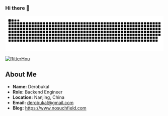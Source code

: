### Hi there 👋

<picture>
  <source media="(prefers-color-scheme: dark)" srcset="https://raw.githubusercontent.com/RitterHou/RitterHou/output/github-contribution-grid-snake-dark.svg">
  <source media="(prefers-color-scheme: light)" srcset="https://raw.githubusercontent.com/RitterHou/RitterHou/output/github-contribution-grid-snake.svg">
  <img alt="github contribution grid snake animation" src="https://raw.githubusercontent.com/RitterHou/RitterHou/output/github-contribution-grid-snake.svg">
</picture>

[![RitterHou](https://github-readme-stats.vercel.app/api/top-langs/?username=RitterHou&hide=html&layout=compact)](https://github.com/RitterHou?tab=repositories)

## About Me

* **Name:** Derobukal
* **Role:** Backend Engineer
* **Location:** Nanjing, China
* **Email:** <derobukal@gmail.com>
* **Blog:** <https://www.nosuchfield.com>
